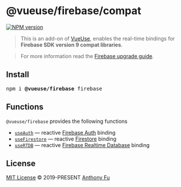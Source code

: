# @vueuse/firebase/compat

[![NPM version](https://img.shields.io/npm/v/@vueuse/firebase?color=a1b858)](https://www.npmjs.com/package/@vueuse/firebase)

> This is an add-on of [VueUse](https://github.com/vueuse/vueuse), enables the real-time bindings for **Firebase SDK version 9 compat libraries**.

> For more information read the [Firebase upgrade guide](https://firebase.google.com/docs/web/modular-upgrade).

## Install

<pre class='language-bash'>
npm i <b>@vueuse/firebase</b> firebase
</pre>

## Functions

`@vueuse/firebase` provides the following functions

<!--GENERATED LIST, DO NOT MODIFY MANUALLY-->
<!--FUNCTIONS_LIST_STARTS-->
  - [`useAuth`](https://vueuse.org/firebase/compat/useAuth/) — reactive [Firebase Auth](https://firebase.google.com/docs/auth) binding
  - [`useFirestore`](https://vueuse.org/firebase/compat/useFirestore/) — reactive [Firestore](https://firebase.google.com/docs/firestore) binding
  - [`useRTDB`](https://vueuse.org/firebase/compat/useRTDB/) — reactive [Firebase Realtime Database](https://firebase.google.com/docs/database) binding


<!--FUNCTIONS_LIST_ENDS-->

## License

[MIT License](https://github.com/vueuse/vueuse/blob/master/LICENSE) © 2019-PRESENT [Anthony Fu](https://github.com/antfu)
